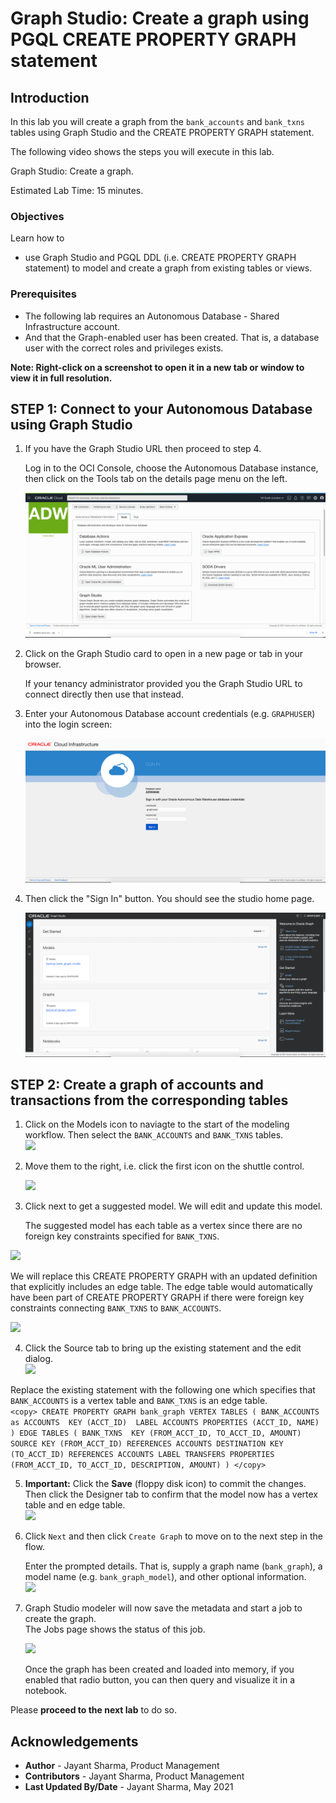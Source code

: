 # Graph Studio: Create a graph using PGQL CREATE PROPERTY GRAPH statement

## Introduction

In this lab you will create a graph from the `bank_accounts` and `bank_txns` tables using Graph Studio and the CREATE PROPERTY GRAPH statement.

The following video shows the steps you will execute in this lab.

[](youtube:5g9i9HA_cn0) Graph Studio: Create a graph.

Estimated Lab Time: 15 minutes. 

### Objectives

Learn how to
- use Graph Studio and PGQL DDL (i.e. CREATE PROPERTY GRAPH statement) to model and create a graph from existing tables or views.

### Prerequisites

- The following lab requires an Autonomous Database - Shared Infrastructure account. 
- And that the Graph-enabled user has been created. That is, a database user with the correct roles and privileges exists.

**Note: Right-click on a screenshot to open it in a new tab or window to view it in full resolution.**

## **STEP 1**: Connect to your Autonomous Database using Graph Studio

1. If you have the Graph Studio URL then proceed to step 4. 

    Log in to the OCI Console, choose the Autonomous Database instance, then click on the Tools tab on the details page menu on the left. 

   ![OCI Console](./images/adw-details-tools-graph-studio.png)


2. Click on the Graph Studio card to open in a new page or tab in your browser.   
   
   If your tenancy administrator provided you the Graph Studio URL to connect directly then use that instead.


3. Enter your Autonomous Database account credentials (e.g. `GRAPHUSER`) into the login screen:
 
    ![](./images/adw-graph-studio-login.png " ")

4. Then click the "Sign In" button. You should see the studio home page.   

    ![](./images/gs-graphuser-home-page.png " ") 

## **STEP 2**: Create a graph of accounts and transactions from the corresponding tables

1. Click on the Models icon to naviagte to the start of the modeling workflow. Then select the `BANK_ACCOUNTS` and `BANK_TXNS` tables.   
![](./images/16-modeler-view-tables.png " ")

2. Move them to the right, i.e. click the first icon on the shuttle control.   

   ![](./images/17-modeler-selected-tables.png " ")

3.  Click next to get a suggested model. We will edit and update this model.  

    The suggested model has each table as a vertex since there are no foreign key constraints specified for `BANK_TXNS`.   

  ![](./images/18-modeler-suggested-model.png " ")    

  We will replace this CREATE PROPERTY GRAPH with an updated definition that explicitly includes an edge table.   The edge table would automatically have been part of CREATE PROPERTY GRAPH if there were foreign key constraints connecting `BANK_TXNS` to `BANK_ACCOUNTS`.  

  ![](images/18b-incorrect-ddl.png " ")

4.  Click the Source tab to bring up the existing statement and the edit dialog.  
  ![](./images/19-modeler-correct-ddl.png " ")   

  Replace the existing statement with the following one which specifies that `BANK_ACCOUNTS` is a vertex table and `BANK_TXNS` is an edge table.  
    ```
    <copy>
    CREATE PROPERTY GRAPH bank_graph
        VERTEX TABLES (
            BANK_ACCOUNTS as ACCOUNTS 
            KEY (ACCT_ID) 
            LABEL ACCOUNTS
            PROPERTIES (ACCT_ID, NAME)
        )
        EDGE TABLES (
            BANK_TXNS 
            KEY (FROM_ACCT_ID, TO_ACCT_ID, AMOUNT)
            SOURCE KEY (FROM_ACCT_ID) REFERENCES ACCOUNTS
            DESTINATION KEY (TO_ACCT_ID) REFERENCES ACCOUNTS
            LABEL TRANSFERS
            PROPERTIES (FROM_ACCT_ID, TO_ACCT_ID, DESCRIPTION, AMOUNT)
        )
    </copy>
    ```

5. **Important:** Click the **Save** (floppy disk icon) to commit the changes. Then click the Designer tab to confirm that the model now has a vertex table and en edge table.  
  ![](./images/20-modeler-fix-txn-label.png " ")  

6. Click `Next` and then click `Create Graph` to move on to the next step in the flow.   

   Enter the prompted details. That is, supply a graph name (`bank_graph`), a model name (e.g. `bank_graph_model`), and other optional information.  
   ![](./images/22-modeler-create-graph.png " ")

7. Graph Studio modeler will now save the metadata and start a job to create the graph.  
   The Jobs page shows the status of this job. 

   ![](./images/23-jobs-create-graph.png " ")  

   Once the graph has been created and loaded into memory, if you enabled that radio button, you can then query and visualize it in a notebook.


Please **proceed to the next lab** to do so.

## Acknowledgements
* **Author** - Jayant Sharma, Product Management
* **Contributors** -  Jayant Sharma, Product Management
* **Last Updated By/Date** - Jayant Sharma, May 2021
  
